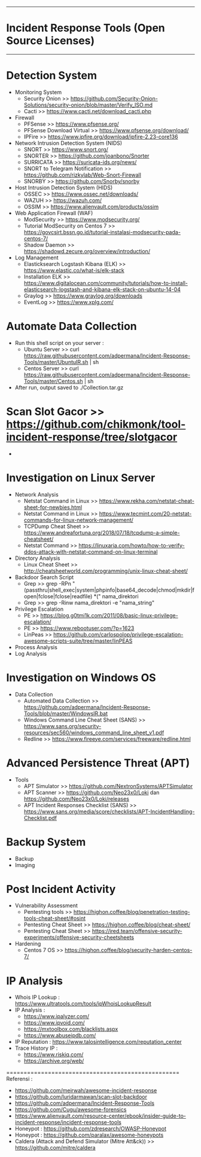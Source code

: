 -------------------------------------------------------
# Incident Response Tools (Open Source Licenses)
-------------------------------------------------------

# Detection System
 - Monitoring System 
   * Security Onion >> https://github.com/Security-Onion-Solutions/security-onion/blob/master/Verify_ISO.md
   * Cacti >> https://www.cacti.net/download_cacti.php
 - Firewall 
   * PFSense >> https://www.pfsense.org/
   * PFSense Download Virtual >> https://www.pfsense.org/download/
   * IPFire >> https://www.ipfire.org/download/ipfire-2.23-core136
 - Network Intrusion Detection System (NIDS)
   * SNORT >> https://www.snort.org/
   * SNORTER >> https://github.com/joanbono/Snorter
   * SURRICATA >> https://suricata-ids.org/news/
   * SNORT to Telegram Notification >> https://github.com/rizkylab/Web-Snort-Firewall
   * SNORBY >> https://github.com/Snorby/snorby
 - Host Intrusion Detection System (HIDS)
   * OSSEC >> https://www.ossec.net/downloads/
   * WAZUH >> https://wazuh.com/
   * OSSIM >> https://www.alienvault.com/products/ossim
 - Web Application Firewall (WAF)
   * ModSecurity >> https://www.modsecurity.org/
   * Tutorial ModSecurity on Centos 7 >> https://govcsirt.bssn.go.id/tutorial-instalasi-modsecurity-pada-centos-7/
   * Shadow Daemon >> https://shadowd.zecure.org/overview/introduction/
 - Log Management
   * Elasticksearch Logstash Kibana (ELK) >> https://www.elastic.co/what-is/elk-stack
   * Installation ELK >> https://www.digitalocean.com/community/tutorials/how-to-install-elasticsearch-logstash-and-kibana-elk-stack-on-ubuntu-14-04
   * Graylog >> https://www.graylog.org/downloads
   * EventLog >> https://www.xplg.com/
  
# Automate Data Collection 
 - Run this shell script on your server :
   * Ubuntu Server >> curl https://raw.githubusercontent.com/adpermana/Incident-Response-Tools/master/UbuntuIR.sh | sh
   * Centos Server >> curl https://raw.githubusercontent.com/adpermana/Incident-Response-Tools/master/Centos.sh | sh
 - After run, output saved to ./Collection.tar.gz

# Scan Slot Gacor >> https://github.com/chikmonk/tool-incident-response/tree/slotgacor
 - 
   
# Investigation on Linux Server
 - Network Analysis
   * Netstat Command in Linux >> https://www.rekha.com/netstat-cheat-sheet-for-newbies.html
   * Netstat Command in Linux >> https://www.tecmint.com/20-netstat-commands-for-linux-network-management/
   * TCPDump Cheat Sheet >> https://www.andreafortuna.org/2018/07/18/tcpdump-a-simple-cheatsheet/
   * Netstat Command >> https://linuxaria.com/howto/how-to-verify-ddos-attack-with-netstat-command-on-linux-terminal
 - Directory Analysis
   * Linux Cheat Sheet >> http://cheatsheetworld.com/programming/unix-linux-cheat-sheet/
 - Backdoor Search Script
   * Grep >> grep -RPn "(passthru|shell_exec|system|phpinfo|base64_decode|chmod|mkdir|fopen|fclose|fclose|readfile) *\(" nama_direktori
   * Grep >> grep -Rinw nama_direktori -e "nama_string"
 - Privilege Escalation
   * PE >> https://blog.g0tmi1k.com/2011/08/basic-linux-privilege-escalation/
   * PE >> https://www.rebootuser.com/?p=1623
   * LinPeas >> https://github.com/carlospolop/privilege-escalation-awesome-scripts-suite/tree/master/linPEAS
 - Process Analysis
 - Log Analysis
 
 # Investigation on Windows OS
 - Data Collection
   * Automated Data Collection >> https://github.com/adpermana/Incident-Response-Tools/blob/master/WindowsIR.bat
   * Windows Command Line Cheat Sheet (SANS) >> https://www.sans.org/security-resources/sec560/windows_command_line_sheet_v1.pdf
   * Redline >> https://www.fireeye.com/services/freeware/redline.html

# Advanced Persistence Threat (APT)
- Tools
  * APT Simulator >> https://github.com/NextronSystems/APTSimulator
  * APT Scanner >> https://github.com/Neo23x0/Loki dan https://github.com/Neo23x0/Loki/releases
  * APT Incident Responses Checklist (SANS) >> https://www.sans.org/media/score/checklists/APT-IncidentHandling-Checklist.pdf

# Backup System
 - Backup
 - Imaging
 
# Post Incident Activity
 - Vulnerability Assessment
   * Pentesting tools >> https://highon.coffee/blog/penetration-testing-tools-cheat-sheet/#osint
   * Pentesting Cheat Sheet >> https://highon.coffee/blog/cheat-sheet/
   * Pentesting Cheat Sheet >> https://ired.team/offensive-security-experiments/offensive-security-cheetsheets
 - Hardening
   * Centos 7 OS >> https://highon.coffee/blog/security-harden-centos-7/
 
# IP Analysis
 - Whois IP Lookup : https://www.ultratools.com/tools/ipWhoisLookupResult
 - IP Analysis :
    - https://www.ipalyzer.com/
    - https://www.ipvoid.com/
    - https://mxtoolbox.com/blacklists.aspx
    - https://www.abuseipdb.com/
 - IP Reputation : https://www.talosintelligence.com/reputation_center
 - Trace History IP :
    - https://www.riskiq.com/
    - https://archive.org/web/
  
==================================================
Referensi : 
- https://github.com/meirwah/awesome-incident-response
- https://github.com/luridarmawan/scan-slot-backdoor
- https://github.com/adpermana/Incident-Response-Tools
- https://github.com/Cugu/awesome-forensics
- https://www.alienvault.com/resource-center/ebook/insider-guide-to-incident-response/incident-response-tools
- Honeypot : https://github.com/zdresearch/OWASP-Honeypot
- Honeypot : https://github.com/paralax/awesome-honeypots
- Caldera (Attack and Defend Simulator (Mitre Att&ck)) >> https://github.com/mitre/caldera
